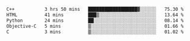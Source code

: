 <!--START_SECTION:waka-->

```txt
C++           3 hrs 50 mins   ██████████████████▓░░░░░░   75.30 %
HTML          41 mins         ███▒░░░░░░░░░░░░░░░░░░░░░   13.64 %
Python        24 mins         ██░░░░░░░░░░░░░░░░░░░░░░░   08.14 %
Objective-C   5 mins          ▒░░░░░░░░░░░░░░░░░░░░░░░░   01.66 %
C             3 mins          ▒░░░░░░░░░░░░░░░░░░░░░░░░   01.02 %
```

<!--END_SECTION:waka-->
